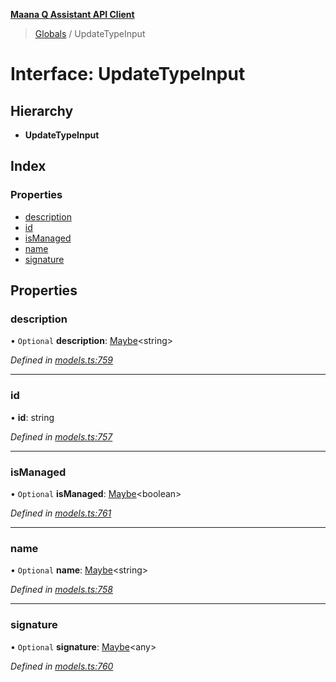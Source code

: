 **[Maana Q Assistant API Client](../README.md)**

> [Globals](../README.md) / UpdateTypeInput

# Interface: UpdateTypeInput

## Hierarchy

* **UpdateTypeInput**

## Index

### Properties

* [description](updatetypeinput.md#description)
* [id](updatetypeinput.md#id)
* [isManaged](updatetypeinput.md#ismanaged)
* [name](updatetypeinput.md#name)
* [signature](updatetypeinput.md#signature)

## Properties

### description

• `Optional` **description**: [Maybe](../README.md#maybe)\<string>

*Defined in [models.ts:759](https://github.com/maana-io/q-assistant-client/blob/2b2b176/src/models.ts#L759)*

___

### id

•  **id**: string

*Defined in [models.ts:757](https://github.com/maana-io/q-assistant-client/blob/2b2b176/src/models.ts#L757)*

___

### isManaged

• `Optional` **isManaged**: [Maybe](../README.md#maybe)\<boolean>

*Defined in [models.ts:761](https://github.com/maana-io/q-assistant-client/blob/2b2b176/src/models.ts#L761)*

___

### name

• `Optional` **name**: [Maybe](../README.md#maybe)\<string>

*Defined in [models.ts:758](https://github.com/maana-io/q-assistant-client/blob/2b2b176/src/models.ts#L758)*

___

### signature

• `Optional` **signature**: [Maybe](../README.md#maybe)\<any>

*Defined in [models.ts:760](https://github.com/maana-io/q-assistant-client/blob/2b2b176/src/models.ts#L760)*
